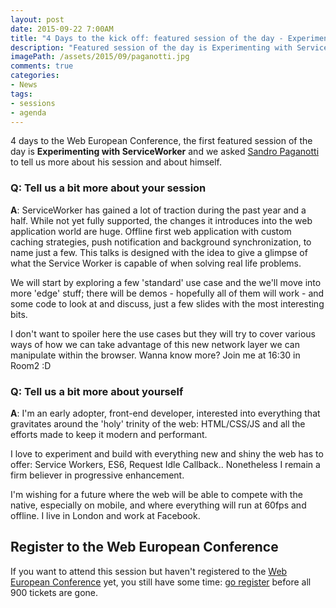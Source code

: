 ```yaml
---
layout: post
date: 2015-09-22 7:00AM
title: "4 Days to the kick off: featured session of the day - Experimenting with ServiceWorker by Sandro Paganotti"
description: "Featured session of the day is Experimenting with ServiceWorker by Sandro Paganotti"
imagePath: /assets/2015/09/paganotti.jpg
comments: true
categories:
- News
tags:
- sessions
- agenda
---
```


4 days to the Web European Conference, the first featured session of the day is **Experimenting with ServiceWorker** and we asked [Sandro Paganotti](http://sandropaganotti.com/) to tell us more about his session and about himself.

### Q: Tell us a bit more about your session
**A**: ServiceWorker has gained a lot of traction during the past year and a half. While not yet fully supported, the changes it introduces into the web application world are huge. Offline first web application with custom caching strategies, push notification and background synchronization, to name just a few. This talks is designed with the idea to give a glimpse of what the Service Worker is capable of when solving real life problems.

We will start by exploring a few 'standard' use case and the we'll move into more 'edge' stuff; there will be demos - hopefully all of them will work - and some code to look at and discuss, just a few slides with the most interesting bits.

I don't want to spoiler here the use cases but they will try to cover various ways of how we can take advantage of this new network layer we can manipulate within the browser. Wanna know more? Join me at 16:30 in Room2 :D


### Q: Tell us a bit more about yourself
**A**: I'm an early adopter, front-end developer, interested into everything that gravitates around the 'holy' trinity of the web: HTML/CSS/JS and all the efforts made to keep it modern and performant.

I love to experiment and build with everything new and shiny the web has to offer: Service Workers, ES6, Request Idle Callback.. Nonetheless I remain a firm believer in progressive enhancement.

I'm wishing for a future where the web will be able to compete with the native, especially on mobile, and where everything will run at 60fps and offline.
I live in London and work at Facebook.

## Register to the Web European Conference
If you want to attend this session but haven't registered to the [Web European Conference](http://webnextconf.eu/) yet, you still have some time: [go register](http://webnextconf.eventbrite.com/) before all 900 tickets are gone.
